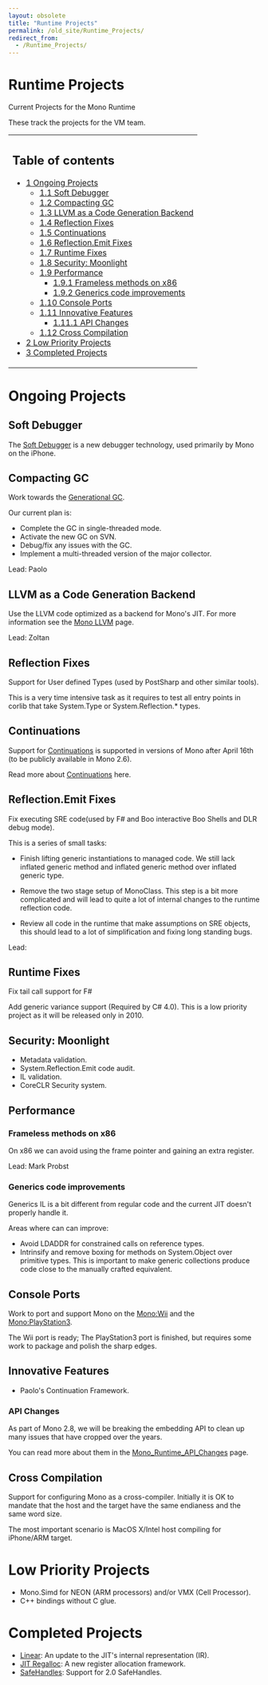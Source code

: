 ```yaml
---
layout: obsolete
title: "Runtime Projects"
permalink: /old_site/Runtime_Projects/
redirect_from:
  - /Runtime_Projects/
---
```


Runtime Projects
================

Current Projects for the Mono Runtime

These track the projects for the VM team.

<table>
<col width="100%" />
<tbody>
<tr class="odd">
<td align="left"><h2>Table of contents</h2>
<ul>
<li><a href="#Ongoing_Projects">1 Ongoing Projects</a>
<ul>
<li><a href="#Soft_Debugger">1.1 Soft Debugger</a></li>
<li><a href="#Compacting_GC">1.2 Compacting GC</a></li>
<li><a href="#LLVM_as_a_Code_Generation_Backend">1.3 LLVM as a Code Generation Backend</a></li>
<li><a href="#Reflection_Fixes">1.4 Reflection Fixes</a></li>
<li><a href="#Continuations">1.5 Continuations</a></li>
<li><a href="#Reflection.Emit_Fixes">1.6 Reflection.Emit Fixes</a></li>
<li><a href="#Runtime_Fixes">1.7 Runtime Fixes</a></li>
<li><a href="#Security:_Moonlight">1.8 Security: Moonlight</a></li>
<li><a href="#Performance">1.9 Performance</a>
<ul>
<li><a href="#Frameless_methods_on_x86">1.9.1 Frameless methods on x86</a></li>
<li><a href="#Generics_code_improvements">1.9.2 Generics code improvements</a></li>
</ul></li>
<li><a href="#Console_Ports">1.10 Console Ports</a></li>
<li><a href="#Innovative_Features">1.11 Innovative Features</a>
<ul>
<li><a href="#API_Changes">1.11.1 API Changes</a></li>
</ul></li>
<li><a href="#Cross_Compilation">1.12 Cross Compilation</a></li>
</ul></li>
<li><a href="#Low_Priority_Projects">2 Low Priority Projects</a></li>
<li><a href="#Completed_Projects">3 Completed Projects</a></li>
</ul></td>
</tr>
</tbody>
</table>

Ongoing Projects
================

Soft Debugger
-------------

The [Soft Debugger]({{site.github.url}}/old_site/Mono:Runtime:Documentation:SoftDebugger) is a new debugger technology, used primarily by Mono on the iPhone.

Compacting GC
-------------

Work towards the [Generational GC]({{site.github.url}}/old_site/Generational_GC "Generational GC").

Our current plan is:

-   Complete the GC in single-threaded mode.
-   Activate the new GC on SVN.
-   Debug/fix any issues with the GC.
-   Implement a multi-threaded version of the major collector.

Lead: Paolo

LLVM as a Code Generation Backend
---------------------------------

Use the LLVM code optimized as a backend for Mono's JIT. For more information see the [Mono LLVM]({{site.github.url}}/old_site/Mono_LLVM "Mono LLVM") page.

Lead: Zoltan

Reflection Fixes
----------------

Support for User defined Types (used by PostSharp and other similar tools).

This is a very time intensive task as it requires to test all entry points in corlib that take System.Type or System.Reflection.\* types.

Continuations
-------------

Support for [Continuations]({{site.github.url}}/old_site/Continuations "Continuations") is supported in versions of Mono after April 16th (to be publicly available in Mono 2.6).

Read more about [Continuations]({{site.github.url}}/old_site/Continuations "Continuations") here.

Reflection.Emit Fixes
---------------------

Fix executing SRE code(used by F\# and Boo interactive Boo Shells and DLR debug mode).

This is a series of small tasks:

-   Finish lifting generic instantiations to managed code. We still lack inflated generic method and inflated generic method over inflated generic type.

-   Remove the two stage setup of MonoClass. This step is a bit more complicated and will lead to quite a lot of internal changes to the runtime reflection code.

-   Review all code in the runtime that make assumptions on SRE objects, this should lead to a lot of simplification and fixing long standing bugs.

Lead:

Runtime Fixes
-------------

Fix tail call support for F\#

Add generic variance support (Required by C\# 4.0). This is a low priority project as it will be released only in 2010.

Security: Moonlight
-------------------

-   Metadata validation.
-   System.Reflection.Emit code audit.
-   IL validation.
-   CoreCLR Security system.

Performance
-----------

### Frameless methods on x86

On x86 we can avoid using the frame pointer and gaining an extra register.

Lead: Mark Probst

### Generics code improvements

Generics IL is a bit different from regular code and the current JIT doesn't properly handle it.

Areas where can can improve:

-   Avoid LDADDR for constrained calls on reference types.
-   Intrinsify and remove boxing for methods on System.Object over primitive types. This is important to make generic collections produce code close to the manually crafted equivalent.

Console Ports
-------------

Work to port and support Mono on the [Mono:Wii]({{site.github.url}}/old_site/Mono:Wii "Mono:Wii") and the [Mono:PlayStation3]({{site.github.url}}/old_site/Mono:PlayStation3 "Mono:PlayStation3").

The Wii port is ready; The PlayStation3 port is finished, but requires some work to package and polish the sharp edges.

Innovative Features
-------------------

-   Paolo's Continuation Framework.

### API Changes

As part of Mono 2.8, we will be breaking the embedding API to clean up many issues that have cropped over the years.

You can read more about them in the [Mono\_Runtime\_API\_Changes]({{site.github.url}}/old_site/Mono_Runtime_API_Changes "Mono Runtime API Changes") page.

Cross Compilation
-----------------

Support for configuring Mono as a cross-compiler. Initially it is OK to mandate that the host and the target have the same endianess and the same word size.

The most important scenario is MacOS X/Intel host compiling for iPhone/ARM target.

Low Priority Projects
=====================

-   Mono.Simd for NEON (ARM processors) and/or VMX (Cell Processor).
-   C++ bindings without C glue.

Completed Projects
==================

-   [Linear]({{site.github.url}}/old_site/Linear_IR): An update to the JIT's internal representation (IR).
-   [JIT Regalloc](/index.php?title=JIT_Regalloc&action=edit&redlink=1 "JIT Regalloc (page does not exist)"): A new register allocation framework.
-   [SafeHandles]({{site.github.url}}/old_site/SafeHandles "SafeHandles"): Support for 2.0 SafeHandles.


